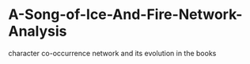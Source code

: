 # A-Song-of-Ice-And-Fire-Network-Analysis
character co-occurrence network and its evolution in the books
